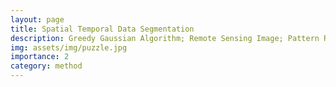 ```yaml
---
layout: page
title: Spatial Temporal Data Segmentation
description: Greedy Gaussian Algorithm; Remote Sensing Image; Pattern Recognition; Time Series Analysis
img: assets/img/puzzle.jpg
importance: 2
category: method
---
```


